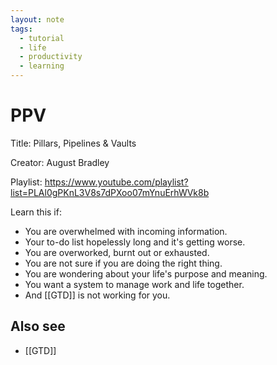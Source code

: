 ```yaml
---
layout: note
tags:
  - tutorial
  - life
  - productivity
  - learning
---
```


# PPV

Title: Pillars, Pipelines & Vaults

Creator: August Bradley

Playlist: https://www.youtube.com/playlist?list=PLAl0gPKnL3V8s7dPXoo07mYnuErhWVk8b

Learn this if:

- You are overwhelmed with incoming information.
- Your to-do list hopelessly long and it's getting worse.
- You are overworked, burnt out or exhausted.
- You are not sure if you are doing the right thing.
- You are wondering about your life's purpose and meaning.
- You want a system to manage work and life together.
- And [[GTD]] is not working for you.

## Also see

- [[GTD]]
